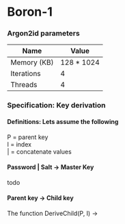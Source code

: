 # Boron-1
### Argon2id parameters
| Name          | Value         |
| ------------- | ------------- |
| Memory (KB)   | 128 * 1024    |
| Iterations    | 4             |
| Threads       | 4             |
### Specification: Key derivation
#### Definitions: Lets assume the following
P = parent key \
I = index \
| = concatenate values
#### Password | Salt &rarr; Master Key
todo
#### Parent key &rarr; Child key
The function DeriveChild(P, I) &rarr; 
